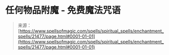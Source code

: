 <!--yml

category: 未分类

date: 2024-06-12 19:04:59

-->

# 任何物品附魔 - 免费魔法咒语

> 来源：[https://www.spellsofmagic.com/spells/spiritual_spells/enchantment_spells/21477/page.html#0001-01-01](https://www.spellsofmagic.com/spells/spiritual_spells/enchantment_spells/21477/page.html#0001-01-01)
